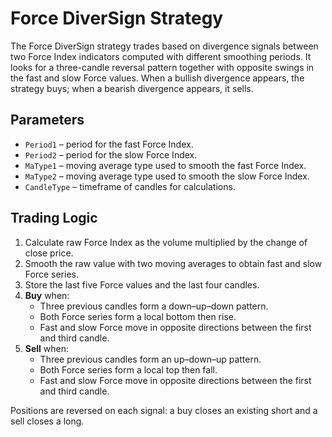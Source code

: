 # Force DiverSign Strategy

The Force DiverSign strategy trades based on divergence signals between two Force Index indicators computed with different smoothing periods.
It looks for a three-candle reversal pattern together with opposite swings in the fast and slow Force values. When a bullish divergence appears,
the strategy buys; when a bearish divergence appears, it sells.

## Parameters
- `Period1` – period for the fast Force Index.
- `Period2` – period for the slow Force Index.
- `MaType1` – moving average type used to smooth the fast Force Index.
- `MaType2` – moving average type used to smooth the slow Force Index.
- `CandleType` – timeframe of candles for calculations.

## Trading Logic
1. Calculate raw Force Index as the volume multiplied by the change of close price.
2. Smooth the raw value with two moving averages to obtain fast and slow Force series.
3. Store the last five Force values and the last four candles.
4. **Buy** when:
   - Three previous candles form a down–up–down pattern.
   - Both Force series form a local bottom then rise.
   - Fast and slow Force move in opposite directions between the first and third candle.
5. **Sell** when:
   - Three previous candles form an up–down–up pattern.
   - Both Force series form a local top then fall.
   - Fast and slow Force move in opposite directions between the first and third candle.

Positions are reversed on each signal: a buy closes an existing short and a sell closes a long.
